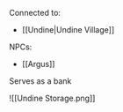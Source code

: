 Connected to:
- [[Undine|Undine Village]]

NPCs:
- [[Argus]]

Serves as a bank

![[Undine Storage.png]]